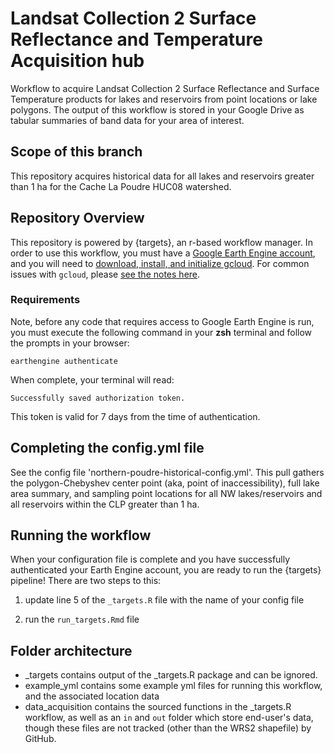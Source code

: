# Landsat Collection 2 Surface Reflectance and Temperature Acquisition hub

Workflow to acquire Landsat Collection 2 Surface Reflectance and Surface Temperature 
products for lakes and reservoirs from point locations or lake polygons. The output 
of this workflow is stored in your Google Drive as tabular summaries of band data 
for your area of interest.

## Scope of this branch

This repository acquires historical data for all lakes and reservoirs greater 
than 1 ha for the Cache La Poudre HUC08 watershed.


## Repository Overview

This repository is powered by {targets}, an r-based workflow manager. In order 
to use this workflow, you must have a [Google Earth Engine account](https://earthengine.google.com/signup/), 
and you will need to [download, install, and initialize gcloud](https://cloud.google.com/sdk/docs/install). 
For common issues with `gcloud`, please 
[see the notes here](https://github.com/rossyndicate/ROSS_RS_mini_tools/blob/main/helps/CommonIssues.md).

### Requirements

Note, before any code that requires access to Google Earth Engine is run, you must 
execute the following command in your **zsh** terminal and follow the prompts in 
your browser:

`earthengine authenticate`

When complete, your terminal will read:

`Successfully saved authorization token.`

This token is valid for 7 days from the time of authentication.

## Completing the config.yml file

See the config file 'northern-poudre-historical-config.yml'. This pull gathers 
the polygon-Chebyshev center point (aka, point of inaccessibility), full lake area summary,
and sampling point locations for all NW lakes/reservoirs and all reservoirs 
within the CLP greater than 1 ha.

## Running the workflow

When your configuration file is complete and you have successfully authenticated 
your Earth Engine account, you are ready to run the {targets} pipeline! There are 
two steps to this:

1.  update line 5 of the `_targets.R` file with the name of your config file

2.  run the `run_targets.Rmd` file

## Folder architecture

 * _targets contains output of the _targets.R package and can be ignored.
 * example_yml contains some example yml files for running this workflow, and the associated
   location data
 * data_acquisition contains the sourced functions in the _targets.R workflow, as well as an
   `in` and `out` folder which store end-user's data, though these files are not tracked (other
   than the WRS2 shapefile) by GitHub.
